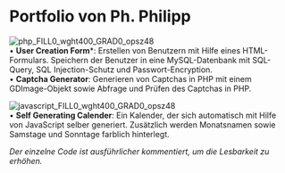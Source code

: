 # Portfolio von Ph. Philipp
![php_FILL0_wght400_GRAD0_opsz48](https://user-images.githubusercontent.com/130679795/231812521-bdfe8f0a-c71e-41d4-81cd-9f0900cfaa34.png)<br>
• **User Creation Form***: Erstellen von Benutzern mit Hilfe eines HTML-Formulars. Speichern der Benutzer in eine MySQL-Datenbank mit SQL-Query, SQL Injection-Schutz und Passwort-Encryption.<br>
• **Captcha Generator**: Generieren von Captchas in PHP mit einem GDImage-Objekt sowie Abfrage und Prüfen des Captchas in PHP.

![javascript_FILL0_wght400_GRAD0_opsz48](https://user-images.githubusercontent.com/130679795/231813314-48779b88-ab2f-42fe-8e5f-9182288de667.png)<br>
• **Self Generating Calender**: Ein Kalender, der sich automatisch mit Hilfe von JavaScript selber generiert. Zusätzlich werden Monatsnamen sowie Samstage und Sonntage farblich hinterlegt.

_Der einzelne Code ist ausführlicher kommentiert, um die Lesbarkeit zu erhöhen._

